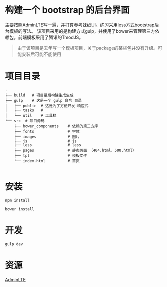 # 构建一个 bootstrap 的后台界面
主要按照AdminLTE写一遍，并打算参考妹纸UI。练习采用less方式bootstrap后台模板的写法。
该项目采用的是构建方式gulp，并使用了bower来管理第三方依赖包。前端模板采用了腾讯的TmodJS。

> 由于该项目是去年写一个模板项目，关于package的某些包并没有升级。可能安装后可能不能使用

# 项目目录

```
.
├── build   # 项目最后构建生成生成
├── gulp    # 这是一个 gulp 命令 目录
│   ├── public  # 这是为了方便开发 响应式
│   ├── tasks   #
│   └── util    # 工具栏
└── src  # 项目源码
    ├── bower_components    # 依赖的第三方库
    ├── fonts               # 字体
    ├── images              # 图片
    ├── js                  # js
    ├── less                # less
    ├── pages               # 静态页面 （404.html，500.html）
    ├── tpl                 # 模板文件
    └── index.html          # 首页


```

# 安装

```
npm install

bower install
```

# 开发

```
gulp dev
```

# 资源

[AdminLTE](https://github.com/almasaeed2010/AdminLTE)
